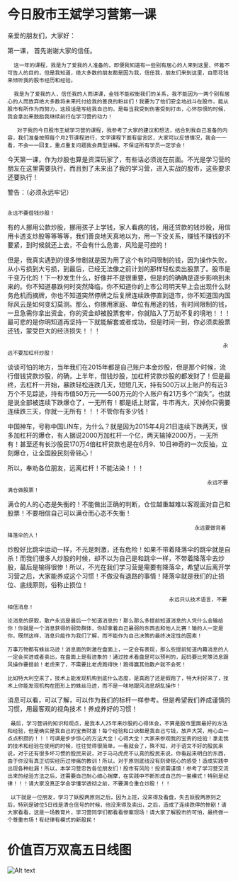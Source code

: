 # 今日股市王斌学习营第一课


亲爱的朋友们，大家好：

第一课， 首先谢谢大家的信任。

 

      这一年的课程，我是为了爱我的人准备的，即便我知道有一些别有居心的人来到这里，怀着不可告人的目的，但是我知道，绝大多数的朋友都是因为我，信任我，朋友们来到这里，自愿花钱来倾听我的股市经历和经验。

      我是为了爱我的人，信任我的人而讲课，金钱不能权衡我们的关系，我不能因为一两个别有居心的人而放弃绝大多数将未来托付给我的善良的粉丝们！我要为了他们安全地战斗在股市，能从股市有所作为而努力，这段话是写给我自己的，是每当我受到伤害受到打击，心怀怨恨的时候，我会拿出来鼓励我继续前行在学习营的动力！

       对于我的今日股市王斌学习营的课程，我参考了大家的建议和想法，结合到我自己准备的内容，我们准备按照每个月2节课程进行，文字课程下面有留言区，大家可以反馈情况，我会一一看，不会一一回复。重点重复问题我会典型讲解。不保证所有学员一定学会！

   今天第一课，作为炒股也算是资深玩家了，有些话必须说在前面。不光是学习营的朋友在这里需要执行，而且到了未来出了我的学习营，进入实战的股市，这些要求还要执行！

 

 

警告：（必须永远牢记）

                                                                             永远不要借钱炒股！

  有的人挪用公款炒股，挪用孩子上学钱，家人看病的钱，用还贷款的钱炒股，用信用卡透支炒股等等等等，我们善良地天真地以为，用一下没关系，赚钱不赚钱的不要紧，到时候就还上去，不会有什么危害，风险是可控的！

 

  但是，我真实遇到的很多惨剧就是因为用了这个有时间限制的钱，因为操作失败，从小亏损到大亏损，到最后，已经无法像之前计划的那样轻松卖出股票了。股市是千变万化的！下一秒发生什么，好像并不是很重要，但是的的确确是逐步影响到未来的。你不知道暴跌何时突然降临，你不知道你的上市公司明天早上会出现什么财务危机而摘牌，你也不知道突然停牌之后复牌连续跌停直到退市，你不知道国内国际风云是如何变幻莫测。那么，你挪用家庭、单位有用途的钱，有时间限制的钱，一旦急需你拿出资金，你的资金却被股票套牢，你就陷入了万劫不复的境地！！！最可悲的是你明知道再坚持一下就能解套或者成功，但是时间一到，你必须卖股票还钱，蒙受巨大的经济损失！！！

 

 

 

                                                                        永远不要加杠杆炒股！

  谈谈可怕的地方，当年我们在2015年都是自己账户本金炒股，但是那个时候，流行借钱贷款炒股，的确，上半年，借钱炒股，加杠杆贷款炒股的都发财了！但是最终，去杠杆一开始，暴跌轻松连跌几天，短短几天，持有500万以上账户的有近3万个不见踪迹，持有市值50万元——500万元的个人账户有21万多个“消失”。也就是说全部被连续下跌爆仓了，一无所有！都是纸上财富，牛市再大，灭掉你只需要连续跌三天，你就一无所有！！！不管你有多少钱！

  中国神车，号称中国LIN车，为什么？就是因为2015年4月21日连续下跌两天，很多加杠杆的爆仓，有人据说2000万加杠杆一个亿，两天输掉2000万，一无所有！甚至还有长沙股民170万4倍杠杆贷款也是在6月9、10日神奇的一次反抽，立刻爆仓，让全国股民刻骨铭心！

  所以，奉劝各位朋友，远离杠杆！不能沾染！！！

 

                                                                   永远不要满仓做股票！

  满仓的人的心态是失衡的！不能做出正确的判断，仓位越重越难以客观面对自己和股票！不要相信自己可以满仓而心态不失衡！

 

                                                               永远要做背着降落伞的人！

  炒股好比跳伞运动一样，不光是刺激，还有危险！如果不带着降落伞的跳伞就是自杀！而我们很多人炒股的时候，却不以为自己是和跳伞一样，不带着降落伞去炒股，最后是输得很惨！所以，不光在我们学习营是需要有降落伞，希望以后离开学习营之后，大家能养成这个习惯！不做没有退路的事情！降落伞就是我们的止损位、底线原则，俗称止损位！

 

                                                       永远只认技术语言，不要相信消息！

    论消息的获取，散户永远是最后一个知道消息的！那么那么多提前知道消息的人凭什么会输给你！你就是一个消息获得的弱势群体，你却拿着自己最弱的东西去和他人比赛！输的人一定是你，既然这样，消息只能作为我们了解，而不能作为自己决策的最终决定性的因素！

    万事万物都有蛛丝马迹！消息面的刺激在盘面上，一定会有表现，那么些提前知道内幕消息的人一定会买进或者卖出，在盘面上是有迹象的！通过技术看盘是可以预判的，起码要比死等消息跟风操作要提前！老虎来了，不需要比老虎跑得快！跑得赢其他散户就不会死！

    比如特大利空来了，技术上能发现机构到底什么态度，是真跑了还是假跑了，特大利好来了，技术上你能发现机构在图形上的蛛丝马迹，而不是一味地跟风消息胡乱操作！

  消息可以看，可以了解，可以作为我们的标杆一样参考。但是希望我们养成谨慎的习惯，用最客观的视角技术！养成养好的习惯！

     最后，学习营讲的知识和观点，是我本人25年来炒股的心得体会，不算是股市里面最好的方法和经验，但是确实是我自己的宝贵财富！每个经验和口诀都是我自己亏钱，放声大哭，用心血一点点积攒的！！！可谓是步步惊心的方法大全！心得大全！大家来参观我的宝贵的经验！拿走我的技术和经验在使用的时候，往往觉得很简单，一看就会了，殊不知，对于语文不好的股民来说，对于还有很多坏习惯的股民来说，对于马马虎虎不认真的股民来说，你看起来明白的东西，由于你没有真正切实经历过惨痛的教训！所以，对于原则底线没有刻骨铭心的感受！造成实践中出现各种纰漏！所以，本学习营忠告各位朋友们！股市有风险！投资需谨慎！参考了学习营交流出来的经验方法之后，还需要自己耐心细心揣摩，在实践中不断形成自己的一套模式！特别是纪律！！！请大家没真正学会学懂学透彻之前，不要满仓重仓炒股！！！

     以下就是一位朋友，学习了妖股两原则之后，因为上班，没来得及看盘，失去妖股两原则之后，特别是破位5日线是清仓信号的时候，他没来得及卖出，之后，造成了连续跌停的惨剧！请大家看看，这是一场教育片，学习营同学们都看看惨案现场！请大家了解股市的可怕，最终做一个尊重市场！有纪律有模式的新股民！

# 价值百万双高五日线图
![Alt text](http://imagev2.xmcdn.com/group70/M03/1F/A4/wKgOzl4T7u7yAvQEAAK-8fwWzUA350.png!op_type=0&unlimited=1)